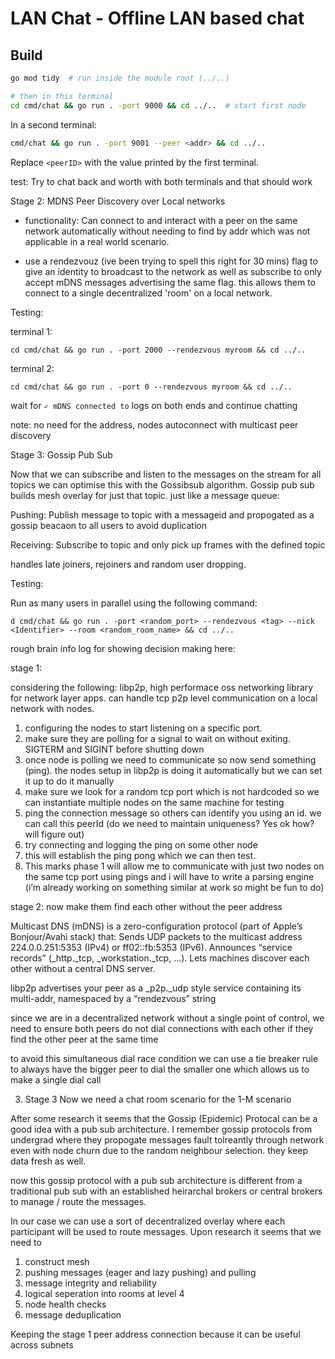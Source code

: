 # LAN Chat - Offline LAN based chat
## Build

```bash
go mod tidy  # run inside the module root (../..)

# then in this terminal
cd cmd/chat && go run . -port 9000 && cd ../..  # start first node
```

In a second terminal:

```bash
cmd/chat && go run . -port 9001 --peer <addr> && cd ../..
```

Replace `<peerID>` with the value printed by the first terminal. 



test: Try to chat back and worth with both terminals and that should work

Stage 2: MDNS Peer Discovery over Local networks

- functionality: Can connect to and interact with a peer on the same network automatically without needing to find by addr which was not applicable in a real world scenario.

- use a rendezvouz (ive been trying to spell this right for 30 mins) flag to give an identity to broadcast to the network as well as subscribe to only accept mDNS messages advertising the same flag. this allows them to connect to a single decentralized 'room' on a local network.

Testing:

terminal 1:
```
cd cmd/chat && go run . -port 2000 --rendezvous myroom && cd ../..
```

terminal 2: 
```
cd cmd/chat && go run . -port 0 --rendezvous myroom && cd ../..
```

wait for `✓ mDNS connected to` logs on both ends and continue chatting

note: no need for the address, nodes autoconnect with multicast peer discovery


Stage 3: Gossip Pub Sub

Now that we can subscribe and listen to the messages on the stream for all topics we can optimise this with the Gossibsub algorithm. Gossip pub sub builds mesh overlay for just that topic. just like a message queue:

Pushing: Publish message to topic with a messageid and propogated as a gossip beacaon to all users to avoid duplication

Receiving: Subscribe to topic and only pick up frames with the defined topic

handles late joiners, rejoiners and random user dropping.

Testing:

Run as many users in parallel using the following command:
```
d cmd/chat && go run . -port <random_port> --rendezvous <tag> --nick <Identifier> --room <random_room_name> && cd ../..
```


rough brain info log for showing decision making here: 



stage 1:


considering the following: libp2p, high performace oss networking library for network layer apps. can handle tcp p2p level communication on a local network with nodes.
1. configuring the nodes to start listening on a specific port.
2. make sure they are polling for a signal to wait on without exiting. SIGTERM and SIGINT before shutting down
3. once node is polling we need to communicate so now send something (ping). the nodes setup in libp2p is doing it automatically but we can set it up to do it manually
4. make sure we look for a random tcp port which is not hardcoded so we can instantiate multiple nodes on the same machine for testing
5. ping the connection message so others can identify you using an id. we can call this peerId (do we need to maintain uniqueness? Yes ok how? will figure out)
6. try connecting and logging the ping on some other node
7. this will establish the ping pong which we can then test.
8. This marks phase 1 will allow me to communicate with just two nodes on the same tcp port using pings and i will have to write a parsing engine (i’m already working on something similar at work so might be fun to do)



stage 2: now make them find each other without the peer address

Multicast DNS (mDNS) is a zero-configuration protocol (part of Apple’s Bonjour/Avahi stack) that:
Sends UDP packets to the multicast address 224.0.0.251:5353 (IPv4) or ff02::fb:5353 (IPv6).
Announces “service records” (_http._tcp, _workstation._tcp, …).
Lets machines discover each other without a central DNS server.

libp2p advertises your peer as a _p2p._udp style service containing its multi-addr, namespaced by a “rendezvous” string

since we are in a decentralized network without a single point of control, we need to ensure both peers do not dial connections with each other if they find the other peer at the same time

to avoid this simultaneous dial race condition we can use a tie breaker rule to always have the bigger peer to dial the smaller one which allows us to make a single dial call

3. Stage 3
Now we need a chat room scenario for the 1-M scenario

After some research it seems that the Gossip (Epidemic) Protocal can be a good idea with a pub sub architecture. I remember gossip protocols from undergrad where they propogate messages fault tolreantly through network even with node churn due to the random neighbour selection. they keep data fresh as well.


now this gossip protocol with a pub sub architecture is different from a traditional pub sub with an established heirarchal brokers or central brokers to manage / route the messages.


In our case we can use a sort of decentralized overlay where each participant will be used to route messages. Upon research it seems that we need to 

1. construct mesh 
2. pushing messages (eager and lazy pushing) and pulling
3. message integrity and reliability
4. logical seperation into rooms at level 4
5. node health checks
6. message deduplication


Keeping the stage 1 peer address connection because it can be useful across subnets